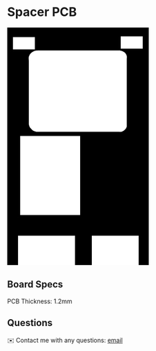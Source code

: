 # Spacer PCB

<img src="/boards/Spacer PCB/images/clone.jpg">

## Board Specs

PCB Thickness: 1.2mm

## Questions
✉️ Contact me with any questions: [email](mailto:support@themodshop.co)<br />